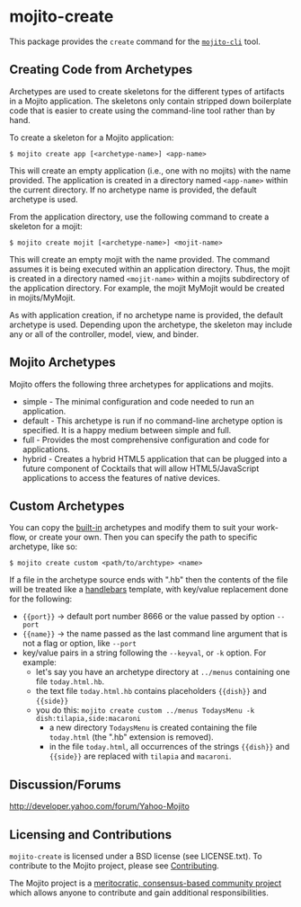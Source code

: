 mojito-create
=============

This package provides the `create` command for the [`mojito-cli`](https://github.com/yahoo/mojito-cli) tool.

Creating Code from Archetypes
-----------------------------

Archetypes are used to create skeletons for the different types of artifacts in a Mojito application. The skeletons only contain stripped down boilerplate code that is easier to create using the command-line tool rather than by hand.

To create a skeleton for a Mojito application:

    $ mojito create app [<archetype-name>] <app-name>

This will create an empty application (i.e., one with no mojits) with the name provided. The application is created in a directory named `<app-name>` within the current directory. If no archetype name is provided, the default archetype is used.

From the application directory, use the following command to create a skeleton for a mojit:

    $ mojito create mojit [<archetype-name>] <mojit-name>

This will create an empty mojit with the name provided. The command assumes it is being executed within an application directory. Thus, the mojit is created in a directory named `<mojit-name>` within a mojits subdirectory of the application directory. For example, the mojit MyMojit would be created in mojits/MyMojit.

As with application creation, if no archetype name is provided, the default archetype is used. Depending upon the archetype, the skeleton may include any or all of the controller, model, view, and binder.

Mojito Archetypes
-----------------

Mojito offers the following three archetypes for applications and mojits.

* simple - The minimal configuration and code needed to run an application.
* default - This archetype is run if no command-line archetype option is specified. It is a happy medium between simple and full.
* full - Provides the most comprehensive configuration and code for applications.
* hybrid - Creates a hybrid HTML5 application that can be plugged into a future component of Cocktails that will allow HTML5/JavaScript applications to access the features of native devices.

Custom Archetypes
-----------------

You can copy the [built-in](https://github.com/yahoo/mojito-create/tree/master/archetypes) archetypes and modify them to suit your work-flow, or create your own. Then you can specify the path to specific archetype, like so:

    $ mojito create custom <path/to/archtype> <name>

If a file in the archetype source ends with ".hb" then the contents of the file will be treated like a [handlebars](http://handlebarsjs.com/) template, with key/value replacement done for the following:

* `{{port}}` -> default port number 8666 or the value passed by option `--port`
* `{{name}}` -> the name passed as the last command line argument that is not a flag or option, like `--port`
* key/value pairs in a string following the `--keyval`, or `-k` option. For example:
  * let's say you have an archetype directory at `../menus` containing one file `today.html.hb`.
  * the text file `today.html.hb` contains placeholders `{{dish}}` and `{{side}}`
  * you do this: `mojito create custom ../menus TodaysMenu -k dish:tilapia,side:macaroni`
    * a new directory `TodaysMenu` is created containing the file `today.html` (the ".hb" extension is removed).
    * in the file `today.html`, all occurrences of the strings `{{dish}}` and `{{side}}` are replaced with `tilapia` and `macaroni`.

Discussion/Forums
-----------------

http://developer.yahoo.com/forum/Yahoo-Mojito

Licensing and Contributions
---------------------------

`mojito-create` is licensed under a BSD license (see LICENSE.txt). To contribute to the Mojito project, please see [Contributing](https://github.com/yahoo/mojito/wiki/Contributing-Code-to-Mojito).

The Mojito project is a [meritocratic, consensus-based community project](https://github.com/yahoo/mojito/wiki/Governance-Model) which allows anyone to contribute and gain additional responsibilities.

